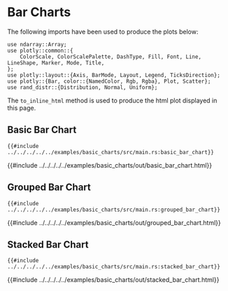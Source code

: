 # Bar Charts

The following imports have been used to produce the plots below:

```rust,no_run
use ndarray::Array;
use plotly::common::{
    ColorScale, ColorScalePalette, DashType, Fill, Font, Line, LineShape, Marker, Mode, Title,
};
use plotly::layout::{Axis, BarMode, Layout, Legend, TicksDirection};
use plotly::{Bar, color::{NamedColor, Rgb, Rgba}, Plot, Scatter};
use rand_distr::{Distribution, Normal, Uniform};
```

The `to_inline_html` method is used to produce the html plot displayed in this page.


## Basic Bar Chart
```rust,no_run
{{#include ../../../../../examples/basic_charts/src/main.rs:basic_bar_chart}}
```

{{#include ../../../../../examples/basic_charts/out/basic_bar_chart.html}}

## Grouped Bar Chart
```rust,no_run
{{#include ../../../../../examples/basic_charts/src/main.rs:grouped_bar_chart}}
```

{{#include ../../../../../examples/basic_charts/out/grouped_bar_chart.html}}

## Stacked Bar Chart
```rust,no_run
{{#include ../../../../../examples/basic_charts/src/main.rs:stacked_bar_chart}}
```

{{#include ../../../../../examples/basic_charts/out/stacked_bar_chart.html}}
